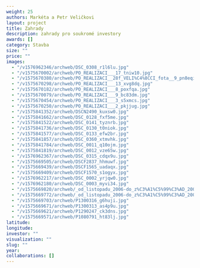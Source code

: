 ```yaml
---
weight: 25
authors: Markéta a Petr Veličkovi
layout: project
title: Zahrady
description: zahrady pro soukromé investory
awards: []
category: Stavba
size: ""
price: ""
images:
  - "/v1576962346/archweb/DSC_0308_r1l6lu.jpg"
  - "/v1575670002/archweb/PO_REALIZACI___17_tniw10.jpg"
  - "/v1575670380/archweb/PO_REALIZACI__28f_VELI%C4%8CCI_fota__9_pn8eqi.jpg"
  - "/v1575670298/archweb/PO_REALIZACI___13_xvg8dq.jpg"
  - "/v1575670182/archweb/PO_REALIZACI___8_poxfqa.jpg"
  - "/v1575670079/archweb/PO_REALIZACI___9_bc83dm.jpg"
  - "/v1575670454/archweb/PO_REALIZACI___3_s5xmcs.jpg"
  - "/v1575670250/archweb/PO_REALIZACI___2_pkjjug.jpg"
  - "/v1575841352/archweb/DSCN2490_kuxsw0.jpg"
  - "/v1575841662/archweb/DSC_0128_fxf5me.jpg"
  - "/v1575841522/archweb/DSC_0141_tyznrb.jpg"
  - "/v1575841736/archweb/DSC_0130_t0niok.jpg"
  - "/v1575841577/archweb/DSC_0133_efw2br.jpg"
  - "/v1575841857/archweb/DSC_0360_xtmvhk.jpg"
  - "/v1575841784/archweb/DSC_0011_q10ojm.jpg"
  - "/v1575841819/archweb/DSC_0012_vze65w.jpg"
  - "/v1576962367/archweb/DSC_0315_cdqx9u.jpg"
  - "/v1575669505/archweb/DSCF2837_hhmuwf.jpg"
  - "/v1575669439/archweb/DSCF1565_uadaqx.jpg"
  - "/v1575669409/archweb/DSCF1570_s1ogyx.jpg"
  - "/v1576962217/archweb/DSC_0002_yrjqw0.jpg"
  - "/v1576962180/archweb/DSC_0003_myvi34.jpg"
  - "/v1575669820/archweb/_od_listopadu_2006-do_z%C3%A1%C5%99%C3%AD_2009_34_m95ky1.jpg"
  - "/v1575669772/archweb/_od_listopadu_2006-do_z%C3%A1%C5%99%C3%AD_2009_32_lq22o1.jpg"
  - "/v1575669703/archweb/P1300316_g6huji.jpg"
  - "/v1575669671/archweb/P1300313_as4p9u.jpg"
  - "/v1575669621/archweb/P1290247_ck3dns.jpg"
  - "/v1575669571/archweb/P1080791_ht83lj.jpg"
latitude:
longitude:
investor: ""
visualization: ""
slug: ""
year:
collaborations: []
---
```

